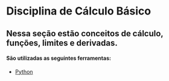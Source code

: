 # Disciplina de Cálculo Básico

## Nessa seção estão conceitos de cálculo, funções, limites e derivadas.

#### São utilizadas as seguintes ferramentas:

- [Python](https://www.github.com/)
